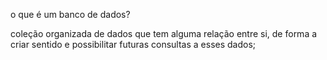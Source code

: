 o que é um banco de dados?

coleção organizada de dados que tem alguma relação entre si, de forma a criar sentido e possibilitar futuras consultas a esses dados;